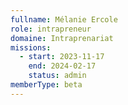 ```yaml
---
fullname: Mélanie Ercole
role: intrapreneur
domaine: Intraprenariat
missions:
  - start: 2023-11-17
    end: 2024-02-17
    status: admin
memberType: beta
---
```

